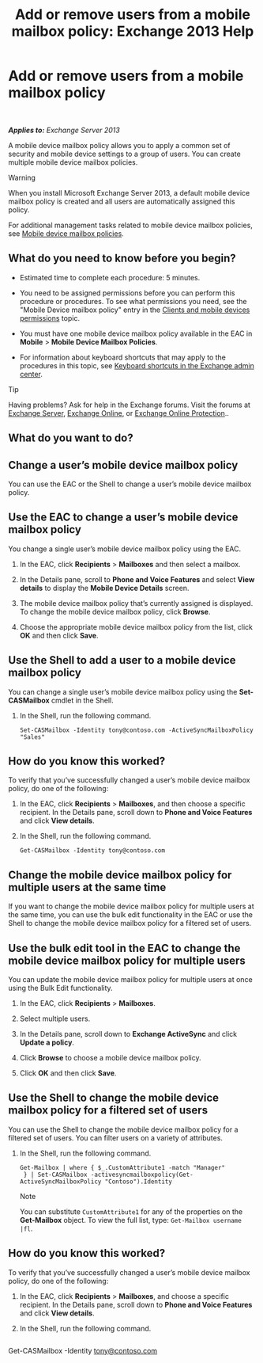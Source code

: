 ﻿---
title: 'Add or remove users from a mobile mailbox policy: Exchange 2013 Help'
TOCTitle: Add or remove users from a mobile mailbox policy
ms:assetid: 4ca8e395-c074-4165-b788-16fae3e2ccab
ms:mtpsurl: https://technet.microsoft.com/en-us/library/Aa997929(v=EXCHG.150)
ms:contentKeyID: 49318497
ms.date: 12/09/2016
mtps_version: v=EXCHG.150
---

# Add or remove users from a mobile mailbox policy

 

_**Applies to:** Exchange Server 2013_


A mobile device mailbox policy allows you to apply a common set of security and mobile device settings to a group of users. You can create multiple mobile device mailbox policies.


> [!WARNING]
> When you install Microsoft Exchange Server 2013, a default mobile device mailbox policy is created and all users are automatically assigned this policy.



For additional management tasks related to mobile device mailbox policies, see [Mobile device mailbox policies](mobile-device-mailbox-policies-exchange-2013-help.md).

## What do you need to know before you begin?

  - Estimated time to complete each procedure: 5 minutes.

  - You need to be assigned permissions before you can perform this procedure or procedures. To see what permissions you need, see the "Mobile Device mailbox policy" entry in the [Clients and mobile devices permissions](clients-and-mobile-devices-permissions-exchange-2013-help.md) topic.

  - You must have one mobile device mailbox policy available in the EAC in **Mobile** \> **Mobile Device Mailbox Policies**.

  - For information about keyboard shortcuts that may apply to the procedures in this topic, see [Keyboard shortcuts in the Exchange admin center](keyboard-shortcuts-in-the-exchange-admin-center-exchange-online-protection-help.md).


> [!TIP]
> Having problems? Ask for help in the Exchange forums. Visit the forums at <A href="https://go.microsoft.com/fwlink/p/?linkid=60612">Exchange Server</A>, <A href="https://go.microsoft.com/fwlink/p/?linkid=267542">Exchange Online</A>, or <A href="https://go.microsoft.com/fwlink/p/?linkid=285351">Exchange Online Protection</A>..



## What do you want to do?

## Change a user’s mobile device mailbox policy

You can use the EAC or the Shell to change a user’s mobile device mailbox policy.

## Use the EAC to change a user’s mobile device mailbox policy

You change a single user’s mobile device mailbox policy using the EAC.

1.  In the EAC, click **Recipients** \> **Mailboxes** and then select a mailbox.

2.  In the Details pane, scroll to **Phone and Voice Features** and select **View details** to display the **Mobile Device Details** screen.

3.  The mobile device mailbox policy that’s currently assigned is displayed. To change the mobile device mailbox policy, click **Browse**.

4.  Choose the appropriate mobile device mailbox policy from the list, click **OK** and then click **Save**.

## Use the Shell to add a user to a mobile device mailbox policy

You can change a single user’s mobile device mailbox policy using the **Set-CASMailbox** cmdlet in the Shell.

1.  In the Shell, run the following command.
    
        Set-CASMailbox -Identity tony@contoso.com -ActiveSyncMailboxPolicy "Sales" 

## How do you know this worked?

To verify that you’ve successfully changed a user’s mobile device mailbox policy, do one of the following:

1.  In the EAC, click **Recipients** \> **Mailboxes**, and then choose a specific recipient. In the Details pane, scroll down to **Phone and Voice Features** and click **View details**.

2.  In the Shell, run the following command.
    
        Get-CASMailbox -Identity tony@contoso.com 

## Change the mobile device mailbox policy for multiple users at the same time

If you want to change the mobile device mailbox policy for multiple users at the same time, you can use the bulk edit functionality in the EAC or use the Shell to change the mobile device mailbox policy for a filtered set of users.

## Use the bulk edit tool in the EAC to change the mobile device mailbox policy for multiple users

You can update the mobile device mailbox policy for multiple users at once using the Bulk Edit functionality.

1.  In the EAC, click **Recipients** \> **Mailboxes**.

2.  Select multiple users.

3.  In the Details pane, scroll down to **Exchange ActiveSync** and click **Update a policy**.

4.  Click **Browse** to choose a mobile device mailbox policy.

5.  Click **OK** and then click **Save**.

## Use the Shell to change the mobile device mailbox policy for a filtered set of users

You can use the Shell to change the mobile device mailbox policy for a filtered set of users. You can filter users on a variety of attributes.

1.  In the Shell, run the following command.
    
        Get-Mailbox | where { $_.CustomAttribute1 -match "Manager"
         } | Set-CASMailbox -activesyncmailboxpolicy(Get-ActiveSyncMailboxPolicy "Contoso").Identity
    

    > [!NOTE]
    > You can substitute <CODE>CustomAttribute1</CODE> for any of the properties on the <STRONG>Get-Mailbox</STRONG> object. To view the full list, type: <CODE>Get-Mailbox username |fl</CODE>.



## How do you know this worked?

To verify that you’ve successfully changed a user’s mobile device mailbox policy, do one of the following:

1.  In the EAC, click **Recipients** \> **Mailboxes**, and choose a specific recipient. In the Details pane, scroll down to **Phone and Voice Features** and click **View details**.

2.  In the Shell, run the following command.
    
    ```powershell
Get-CASMailbox -Identity tony@contoso.com
```


